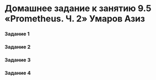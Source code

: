 # Домашнее задание к занятию 9.5 «Prometheus. Ч. 2» Умаров Азиз






### Задание 1




### Задание 2



### Задание 3



### Задание 4


